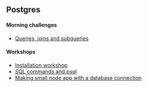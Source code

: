 ## Postgres
#### Morning challenges
* [Queries, joins and subqueries](https://github.com/foundersandcoders/db-morning-challenge)

#### Workshops
* [Installation workshop](https://github.com/dwyl/learn-postgresql)
* [SQL commands and psql](https://github.com/foundersandcoders/postgres-workshop)
* [Making small node app with a database connection](https://github.com/foundersandcoders/pg-workshop)
